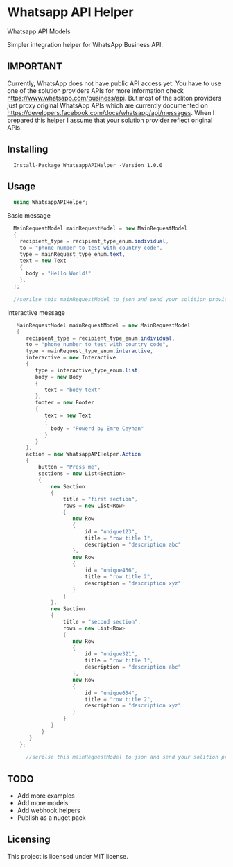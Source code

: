 # Whatsapp API Helper
Whatsapp API Models

Simpler integration helper for WhatsApp Business API.

## IMPORTANT

Currently, WhatsApp does not have public API access yet. You have to use one of the solution providers APIs for more information check https://www.whatsapp.com/business/api. But most of the soliton providers just proxy original WhatsApp APIs which are currently documented on https://developers.facebook.com/docs/whatsapp/api/messages. When I prepared this helper I assume that your solution provider reflect original APIs.

## Installing


```shell
  Install-Package WhatsappAPIHelper -Version 1.0.0
```

## Usage

```cs
  using WhatsappAPIHelper;
```

Basic message


```cs
  MainRequestModel mainRequestModel = new MainRequestModel
  {
    recipient_type = recipient_type_enum.individual,
    to = "phone number to test with country code",
    type = mainRequest_type_enum.text,
    text = new Text
    {
      body = "Hello World!"
    },              
  };  
  
  //serilse this mainRequestModel to json and send your solition providers API

```

Interactive message

```cs
   MainRequestModel mainRequestModel = new MainRequestModel
   {
      recipient_type = recipient_type_enum.individual,
      to = "phone number to test with country code",
      type = mainRequest_type_enum.interactive,
      interactive = new Interactive
      {
         type = interactive_type_enum.list,
         body = new Body
         {
            text = "body text"
         },
         footer = new Footer
         {
            text = new Text
            {
              body = "Powerd by Emre Ceyhan"
            }  
         }
      },
      action = new WhatsappAPIHelper.Action
      {
          button = "Press me",
          sections = new List<Section>
          {
              new Section
              {
                  title = "first section",
                  rows = new List<Row>
                  {
                     new Row
                     {
                         id = "unique123",
                         title = "row title 1",
                         description = "description abc"
                     },
                     new Row
                     {
                         id = "unique456",
                         title = "row title 2",
                         description = "description xyz"
                     }
                  }
              },
              new Section
              {
                  title = "second section",
                  rows = new List<Row>
                  {
                     new Row
                     {
                         id = "unique321",
                         title = "row title 1",
                         description = "description abc"
                     },
                     new Row
                     {
                         id = "unique654",
                         title = "row title 2",
                         description = "description xyz"
                     }
                  }
              }
           }
       }
    };
    
      //serilse this mainRequestModel to json and send your solition providers API

 ```





## TODO

* Add more examples
* Add more models
* Add webhook helpers
* Publish as a nuget pack



## Licensing

This project is licensed under MIT license. 

